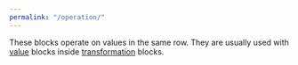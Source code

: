 ```yaml
---
permalink: "/operation/"
---
```


These blocks operate on values in the same row.
They are usually used with [value](../value/) blocks
inside [transformation](../transform/) blocks.
